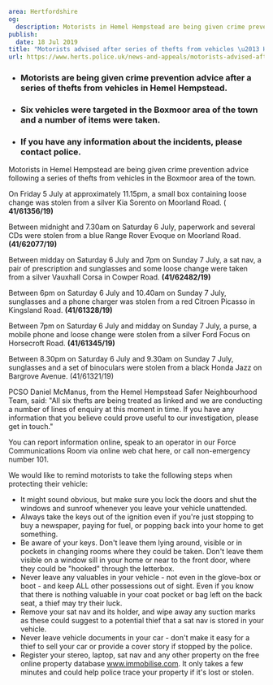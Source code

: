 ```yaml
area: Hertfordshire
og:
  description: Motorists in Hemel Hempstead are being given crime prevention advice following a series of thefts from vehicles in the Boxmoor area of the town.
publish:
  date: 18 Jul 2019
title: "Motorists advised after series of thefts from vehicles \u2013 Hemel Hempstead"
url: https://www.herts.police.uk/news-and-appeals/motorists-advised-after-series-of-thefts-from-vehicles-hemel-hempstead-0504d
```

* ### Motorists are being given crime prevention advice after a series of thefts from vehicles in Hemel Hempstead.

 * ### Six vehicles were targeted in the Boxmoor area of the town and a number of items were taken.

 * ### If you have any information about the incidents, please contact police.

Motorists in Hemel Hempstead are being given crime prevention advice following a series of thefts from vehicles in the Boxmoor area of the town.

On Friday 5 July at approximately 11.15pm, a small box containing loose change was stolen from a silver Kia Sorento on Moorland Road. ( **41/61356/19)**

Between midnight and 7.30am on Saturday 6 July, paperwork and several CDs were stolen from a blue Range Rover Evoque on Moorland Road. **(41/62077/19)**

Between midday on Saturday 6 July and 7pm on Sunday 7 July, a sat nav, a pair of prescription and sunglasses and some loose change were taken from a silver Vauxhall Corsa in Cowper Road. **(41/62482/19)**

Between 6pm on Saturday 6 July and 10.40am on Sunday 7 July, sunglasses and a phone charger was stolen from a red Citroen Picasso in Kingsland Road. **(41/61328/19)**

Between 7pm on Saturday 6 July and midday on Sunday 7 July, a purse, a mobile phone and loose change were stolen from a silver Ford Focus on Horsecroft Road. **(41/61345/19)**

Between 8.30pm on Saturday 6 July and 9.30am on Sunday 7 July, sunglasses and a set of binoculars were stolen from a black Honda Jazz on Bargrove Avenue. (41/61321/19)

PCSO Daniel McManus, from the Hemel Hempstead Safer Neighbourhood Team, said: "All six thefts are being treated as linked and we are conducting a number of lines of enquiry at this moment in time. If you have any information that you believe could prove useful to our investigation, please get in touch."

You can report information online, speak to an operator in our Force Communications Room via online web chat here, or call non-emergency number 101.

We would like to remind motorists to take the following steps when protecting their vehicle:

 * It might sound obvious, but make sure you lock the doors and shut the windows and sunroof whenever you leave your vehicle unattended.
 * Always take the keys out of the ignition even if you're just stopping to buy a newspaper, paying for fuel, or popping back into your home to get something.
 * Be aware of your keys. Don't leave them lying around, visible or in pockets in changing rooms where they could be taken. Don't leave them visible on a window sill in your home or near to the front door, where they could be "hooked" through the letterbox.
 * Never leave any valuables in your vehicle - not even in the glove-box or boot - and keep ALL other possessions out of sight. Even if you know that there is nothing valuable in your coat pocket or bag left on the back seat, a thief may try their luck.
 * Remove your sat nav and its holder, and wipe away any suction marks as these could suggest to a potential thief that a sat nav is stored in your vehicle.
 * Never leave vehicle documents in your car - don't make it easy for a thief to sell your car or provide a cover story if stopped by the police.
 * Register your stereo, laptop, sat nav and any other property on the free online property database www.immobilise.com. It only takes a few minutes and could help police trace your property if it's lost or stolen.
